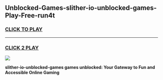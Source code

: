 
## Unblocked-Games-slither-io-unblocked-games-Play-Free-run4t
<h3>
<a href="https://premium76.site?title=slither-io-unblocked-games&ref=17A">CLICK TO PLAY</a></h3>
<hr>

<h3>
<a href="https://premium76.site?title=slither-io-unblocked-games&ref=17A">CLICK 2 PLAY</a>
  
</h3>

<a href="https://premium76.site?title=slither-io-unblocked-games&ref=17A"><img src="https://clearcache.store/games.png"></a>


**slither-io-unblocked-games games unblocked: Your Gateway to Fun and Accessible Online Gaming**
